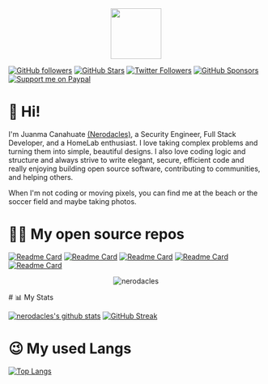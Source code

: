 <div id="header" align="center">
  <img src="https://media.giphy.com/media/M9gbBd9nbDrOTu1Mqx/giphy.gif" width="100"/>
</div>

[![GitHub followers](https://img.shields.io/github/followers/nerodacles?logo=GitHub&style=for-the-badge)](https://github.com/nerodacles)
[![GitHub Stars](https://img.shields.io/github/stars/nerodacles?logo=github&style=for-the-badge)](https://github.com/nerodacles)
[![Twitter Followers](https://img.shields.io/twitter/follow/nerodacles?color=0E7FC0&label=follow&logo=twitter&style=for-the-badge)](https://twitter.com/nerodacles)
[![GitHub Sponsors](https://img.shields.io/github/sponsors/nerodacles?color=BF4B8A&logo=githubsponsors&style=for-the-badge)](https://github.com/sponsors/nerodacles)
[![Support me on Paypal](https://img.shields.io/endpoint?color=blue&label=paypal&logo=paypal&logoColor=blue&style=for-the-badge&url=https://api.jsonbin.io/b/6219d87e24f17933e49f7425/3)](https://paypal.me/juanmacana)

# 👋 Hi!

I'm Juanma Canahuate [(Nerodacles)](https://portfolio.jmcv.codes), a Security Engineer, Full Stack Developer, and a HomeLab enthusiast. I love taking complex problems and turning them into simple, beautiful designs. I also love coding logic and structure and always strive to write elegant, secure, efficient code and really enjoying building open source software, contributing to communities, and helping others. 

When I'm not coding or moving pixels, you can find me at the beach or the soccer field and maybe taking photos.

# 🧑‍💻 My open source repos

[![Readme Card](https://github-readme-stats.vercel.app/api/pin/?username=nerodacles&repo=PharmacyAPI&theme=dark)](https://github.com/nerodacles/PharmacyAPI)
[![Readme Card](https://github-readme-stats.vercel.app/api/pin/?username=nerodacles&repo=PharmacyApp&theme=dark)](https://github.com/nerodacles/PharmacyApp)
[![Readme Card](https://github-readme-stats.vercel.app/api/pin/?username=nerodacles&repo=PharmacyADMIN&theme=dark)](https://github.com/nerodacles/PharmacyADMIN)
[![Readme Card](https://github-readme-stats.vercel.app/api/pin/?username=nerodacles&repo=PharmacyDB&theme=dark)](https://github.com/nerodacles/PharmacyDB)
[![Readme Card](https://github-readme-stats.vercel.app/api/pin/?username=nerodacles&repo=docker-github-runner&theme=dark)](https://github.com/nerodacles/docker-github-runner)
<p align="center"> <img src="https://komarev.com/ghpvc/?username=nerodacles&label=Profile%20views&color=adadad&style=flat-square" alt="nerodacles" /> </p>
# 📊 My Stats

[![nerodacles's github stats](https://github-readme-stats.vercel.app/api?username=nerodacles&show_icons=true&count_private=true&theme=dark&hide=stars)](https://github.com/nerodacles)
[![GitHub Streak](https://github-readme-streak-stats.herokuapp.com/?user=nerodacles&theme=dark&count_private=true&theme=dark)](https://github.com/nerodacles)
<!---       [![Nerodacles's wakatime stats](https://github-readme-stats.vercel.app/api/wakatime?username=nerodacles&theme=dark)](https://github.com/nerodacles)        -->

# 😉 My used Langs

[![Top Langs](https://github-readme-stats.vercel.app/api/top-langs/?username=nerodacles&theme=dark&layout=compact&langs_count=8)](https://github.com/anuraghazra/github-readme-stats)
